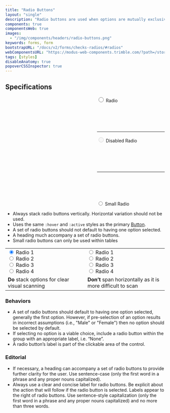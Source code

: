 ```yaml
---
title: "Radio Buttons"
layout: "single"
description: "Radio buttons are used when options are mutually exclusive."
components: true
componentsWeb: true
images:
  - "/img/components/headers/radio-buttons.png"
keywords: forms, form
bootstrapURL: "/docs/v2/forms/checks-radios/#radios"
webComponentsURL: "https://modus-web-components.trimble.com/?path=/story/components-radio-group--default"
tags: [styles]
disableAnatomy: true
popoverCSSInspector: true
---
```


## Specifications

<div
  class="guide-example-block bg-secondary py-5 mb-2"
  style="padding-left: 290px; --bs-bg-opacity: 0.03">
  <div class="guide-sample py-3">
    <div class="form-check my-2 mb-5 pb-5">
      <input
        class="form-check-input pe-none"
        style="height:16px; width:16px;"
        type="radio"
        name="Radios"
        id="Radios1"
        value="option1"
        data-bs-toggle="popover"
        data-bs-placement="left"
        data-bs-custom-class="popover-css-inspector"
        data-css-inspector-hide="b-radius color font-size margin padding"
        data-css-inspector-show="b-color" />
      <label
        class="form-check-label pe-none"
        for="Radios1"
        data-bs-toggle="popover"
        data-bs-placement="right"
        data-bs-custom-class="popover-css-inspector"
        data-css-inspector-hide="bg-color b-radius height margin padding"
        data-css-inspector-show="">
        Radio
      </label>
    </div>
    <hr class="visually-hidden py-5 my-5" style="margin-top: 90px;">
    <div class="form-check my-2 mb-5 pb-5 mt-5 pt-4">
      <input
        class="form-check-input pe-none"
        style="height:16px; width:16px;"
        type="radio"
        name="Radios"
        id="RadioDisabled"
        value="option1"
        data-bs-toggle="popover"
        data-bs-placement="left"
        data-bs-custom-class="popover-css-inspector"
        data-css-inspector-hide="b-radius color font-size margin padding"
        data-css-inspector-show="b-color"
        disabled
        />
      <label
        class="form-check-label pe-none"
        for="RadioDisabled"
        data-bs-toggle="popover"
        data-bs-placement="right"
        data-bs-custom-class="popover-css-inspector"
        data-css-inspector-hide="bg-color b-radius height margin padding"
        data-css-inspector-show="">
        Disabled Radio
      </label>
    </div>
    <hr class="visually-hidden" style="margin-top: 90px;">
    <div class="form-check-sm my-2 mt-5" style="margin-top: 90px;">
      <input
        class="form-check-input pe-none"
        type="radio"
        name="Radios"
        id="Radios2"
        value="option1"
        data-bs-toggle="popover"
        data-bs-placement="left"
        data-bs-custom-class="popover-css-inspector"
        data-css-inspector-hide="b-radius b-width bg-color color font-size margin padding"
        data-css-inspector-show="" />
      <label
        class="form-check-label pe-none"
        for="Radios2"
        data-bs-toggle="popover"
        data-bs-placement="right"
        data-bs-custom-class="popover-css-inspector"
        data-css-inspector-hide="bg-color b-radius height margin padding"
        data-css-inspector-show="">
        Small Radio
      </label>
    </div>
  </div>
</div>

- Always stack radio buttons vertically. Horizontal variation should not be used.
- Uses the same `:hover` and `:active` styles as the primary [Button](/components/web/buttons/).
- A set of radio buttons should not default to having one option selected.
- A heading much accompany a set of radio buttons.
- Small radio buttons can only be used within tables

<table class="table table-bordered">
  <tr>
    <td width="50%">
   <div class="form-check">
  <input class="form-check-input" type="radio" name="exampleRadios" id="exampleRadios1" value="option1" checked>
  <label class="form-check-label" for="exampleRadios1">
    Radio 1
  </label>
</div>
<div class="form-check">
  <input class="form-check-input" type="radio" name="exampleRadios" id="exampleRadios2" value="option2">
  <label class="form-check-label" for="exampleRadios2">
    Radio 2
  </label>
</div>
<div class="form-check">
  <input class="form-check-input" type="radio" name="exampleRadios" id="exampleRadios3" value="option3">
  <label class="form-check-label" for="exampleRadios3">
    Radio 3
  </label>
</div>
<div class="form-check">
  <input class="form-check-input" type="radio" name="exampleRadios" id="exampleRadios4" value="option4">
  <label class="form-check-label" for="exampleRadios4">
    Radio 4
  </label>
</div>
    </td>
    <td>
      <div class="form-check form-check-inline">
  <input class="form-check-input" type="radio" name="inlineRadioOptions" id="inlineRadio1" value="option1">
  <label class="form-check-label" for="inlineRadio1">Radio 1</label>
</div>
<div class="form-check form-check-inline">
  <input class="form-check-input" type="radio" name="inlineRadioOptions" id="inlineRadio2" value="option2">
  <label class="form-check-label" for="inlineRadio2">Radio 2</label>
</div>
<div class="form-check form-check-inline">
  <input class="form-check-input" type="radio" name="inlineRadioOptions" id="inlineRadio3" value="option3">
  <label class="form-check-label" for="inlineRadio3">Radio 3</label>
</div>
<div class="form-check form-check-inline">
  <input class="form-check-input" type="radio" name="inlineRadioOptions" id="inlineRadio4" value="option3">
  <label class="form-check-label" for="inlineRadio4">Radio 4</label>
</div>
</div>
    </td>
  </tr>
  <tr>
    <td class="do">
      <strong class="text-success">Do</strong> stack options for clear visual
      scanning
    </td>
    <td class="dont">
      <strong class="text-danger">Don’t</strong> span horizontally as it is more
      difficult to scan
    </td>
  </tr>
</table>

### Behaviors

- A set of radio buttons should default to having one option selected, generally the first option. However, if pre-selection of an option results in incorrect assumptions (i.e., "Male" or "Female") then no option should be selected by default.
- If selecting no option is a viable choice, include a radio button within the group with an appropriate label, i.e. “None”.
- A radio button’s label is part of the clickable area of the control.

### Editorial

- If necessary, a heading can accompany a set of radio buttons to provide further clarity for the user. Use sentence-case (only the first word in a phrase and any proper nouns capitalized).
- Always use a clear and concise label for radio buttons. Be explicit about the action that will follow if the radio button is selected. Labels appear to the right of radio buttons. Use sentence-style capitalization (only the first word in a phrase and any proper nouns capitalized) and no more than three words.
